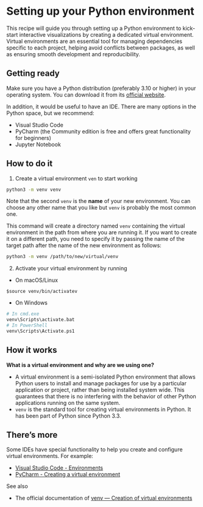 # Setting up your Python environment

This recipe will guide you through setting up a Python environment to kick-start interactive visualizations by creating a dedicated virtual environment. Virtual environments are an essential tool for managing dependencies specific to each project, helping avoid conflicts between packages, as well as ensuring smooth development and reproducibility.

## Getting ready

Make sure you have a Python distribution (preferably 3.10 or higher) in your operating system. You can download it from its [official website](https://www.python.org/downloads/).

In addition, it would be useful to have an IDE. There are many options in the Python space, but we recommend:

- Visual Studio Code
- PyCharm (the Community edition is free and offers great functionality for beginners)
- Jupyter Notebook

## How to do it

1. Create a virtual environment `ven`  to start working

```bash
python3 -m venv venv
```

Note that the second `venv` is the **name** of your new environment. You can choose any other name that you like but `venv` is probably the most common one.

This command will create a directory named `venv` containing the virtual environment in the path from where you are running it. If you want to create it on a different path, you need to specify it by passing the name of the target path after the name of the new environment as follows:

```bash
python3 -m venv /path/to/new/virtual/venv
```

2. Activate your virtual environment by running

- On macOS/Linux

``
$source venv/bin/activatev
``

- On Windows

```bash
# In cmd.exe
venv\Scripts\activate.bat
# In PowerShell
venv\Scripts\Activate.ps1
```

## How it works

**What is a virtual environment and why are we using one?**

- A virtual environment is a semi-isolated Python environment that allows Python users to install and manage packages for use by a particular application or project, rather than being installed system wide. This guarantees that there is no interfering with the behavior of other Python applications running on the same system.
- `venv` is the standard tool for creating virtual environments in Python. It has been part of Python since Python 3.3.

## There’s more

Some IDEs have special functionality to help you create and configure virtual environments. For example:

- [Visual Studio Code - Environments](https://code.visualstudio.com/docs/python/environments)
- [PyCharm - Creating a virtual environment](https://www.jetbrains.com/help/pycharm/creating-virtual-environment.html)

See also

- The official documentation of [venv — Creation of virtual environments](https://docs.python.org/3/library/venv.html)
